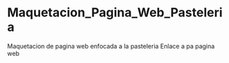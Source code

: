 # Maquetacion_Pagina_Web_Pasteleria
Maquetacion de pagina web enfocada a la pasteleria
<a ref="Página Web Pasteleria Maquetación/index.html">Enlace a pa pagina web<a>
